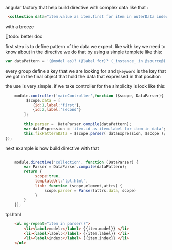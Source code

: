 angular factory that help build directive with complex data like that :
 
 ```html
  <collection data="item.value as item.first for item in outerData index by item.id"></collection>
 ```

with a breeze


[]todo: better doc

first step is to define pattern of the data we expect. like with key we need to know about in the directive
we do that by using a simple templete like this:

```js
var dataPattern = '(@model as)? (@label for)? (_instance_ in @source@) (index by @index)?';
```

every group define a key that we are looking for and `@keyword` is the key that we got in the
final object that hold the data that expressed in that position

the use is very simple. if we take controller for the simplicity is look like this:

```js
    module.controller('mainController',function ($scope, DataParser){
         $scope.data = [
            {id:1,label:'first'},
            {id:2,label:'second'}
        ];
        
        this.parser =  DataParser.compile(dataPattern);
        var dataExpression = 'item.id as item.label for item in data';
        this.fixPatternData = $scope.parser( dataExpression, $scope );
});

```

next example is how build directive with that 

```js

    module.directive('collection', function (DataParser) {
        var Parser = DataParser.compile(dataPattern);
        return {
             scope:true,
             templateUrl:'tpl.html',
             link: function (scope,element,attrs) {
                 scope.parser = Parser(attrs.data, scope)
             }
        }
    });

```
tpl.html
```html
    <ul ng-repeat="item in parser()">
        <li><label>model:</label> {{item.model}} </li>
        <li><label>label:</label> {{item.label}} </li>
        <li><label>index:</label> {{item.index}} </li>
    </ul>
```
